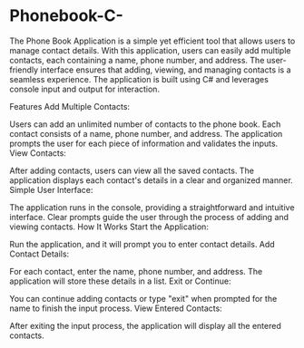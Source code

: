 # Phonebook-C-
The Phone Book Application is a simple yet efficient tool that allows users to manage contact details. With this application, users can easily add multiple contacts, each containing a name, phone number, and address.
The user-friendly interface ensures that adding, viewing, and managing contacts is a seamless experience. The application is built using C# and leverages console input and output for interaction.

Features
Add Multiple Contacts:

Users can add an unlimited number of contacts to the phone book.
Each contact consists of a name, phone number, and address.
The application prompts the user for each piece of information and validates the inputs.
View Contacts:

After adding contacts, users can view all the saved contacts.
The application displays each contact's details in a clear and organized manner.
Simple User Interface:

The application runs in the console, providing a straightforward and intuitive interface.
Clear prompts guide the user through the process of adding and viewing contacts.
How It Works
Start the Application:

Run the application, and it will prompt you to enter contact details.
Add Contact Details:

For each contact, enter the name, phone number, and address.
The application will store these details in a list.
Exit or Continue:

You can continue adding contacts or type "exit" when prompted for the name to finish the input process.
View Entered Contacts:

After exiting the input process, the application will display all the entered contacts.
